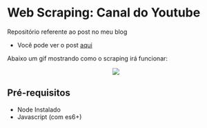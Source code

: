 # Web Scraping: Canal do Youtube
Repositório referente ao post no meu blog

- Você pode ver o post [aqui](https://blog.dantasdev.com/web-scraping-canal-do-youtube/)

Abaixo um gif mostrando como o scraping irá funcionar:
<p align="center"><img src="https://blog.dantasdev.com/assets/static/web-scraping-youtube-dantasdev.775f9c8.e633cca244971bd2aafa69bb711032f8.gif"></p>

## Pré-requisitos
- Node Instalado
- Javascript (com es6+)
